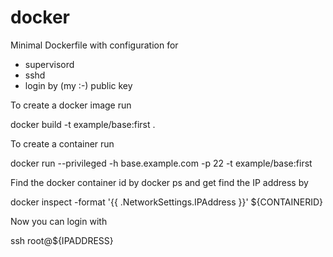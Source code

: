 docker
======

Minimal Dockerfile with configuration for
- supervisord
- sshd
- login by (my :-) public key


To create a docker image run

docker build -t example/base:first .

To create a container run

docker run  --privileged -h base.example.com  -p 22 -t example/base:first

Find the docker container id by docker ps and get find the IP address by

docker inspect -format '{{ .NetworkSettings.IPAddress }}' ${CONTAINERID}

Now you can login with 

ssh root@${IPADDRESS}


